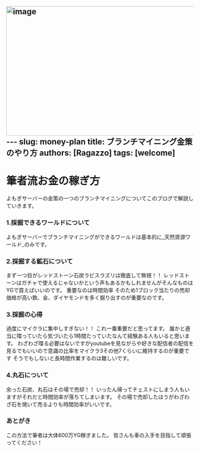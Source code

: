 <img width="1015" height="348" alt="image" src="https://github.com/user-attachments/assets/8bc46e8c-c7cc-40c0-9098-382cc02b1728" />---
slug: money-plan
title: ブランチマイニング金策のやり方
authors: [Ragazzo]
tags: [welcome]
---

# 筆者流お金の稼ぎ方

よもぎサーバーの金策の一つのブランチマイニングについてこのブログで解説していきます。

<!-- truncate -->

### 1.採掘できるワールドについて
よもぎサーバーでブランチマイニングができるワールドは基本的に_天然資源ワールド_のみです。

### 2.採掘する鉱石について
まず一つ目がレッドストーン石炭ラピスラズリは徹底して無視！！
レッドストーンはガチャで使えるじゃないかという声もあるかもしれませんがそんなものはYGで買えばいいのです。
重要なのは時間効率
そのため1ブロック当たりの売却価格が高い鉄、金、ダイヤモンドを多く掘り出すのが重要なのです。

### 3.採掘の心得
過度にマイクラに集中しすぎない！！
これ一番重要だと思ってます。
誰かと適当に喋っていたら気づいたら1時間たっていたなんて経験ある人もいると思います。
わざわざ喋る必要はないですがyoutubeを見ながらや好きな配信者の配信を見るでもいいので意識の比率をマイクラ3その他7くらいに維持するのが重要です
そうでもしないと長時間作業するのは難しいです。

### 4.丸石について
余った石炭、丸石はその場で売却！！
いったん帰ってチェストにしまう人もいますがそれだと時間効率が落ちてしまいます。
その場で売却したほうがわざわざ石を焼いて売るよりも時間効率がいいです。

### あとがき

この方法で筆者は大体600万YG稼ぎました。
皆さんも車の入手を目指して頑張ってください！

